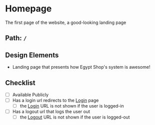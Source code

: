 # Homepage

The first page of the website, a good-looking landing page

## Path: `/`

## Design Elements

- Landing page that presents how Egypt Shop's system is awesome!

## Checklist

- [ ] Available Publicly
- [ ] Has a login url redirects to the [Login](login.md) page
  - [ ] the [Login](login.md) URL is not shown if the user is logged-in
- [ ] Has a logout url that logs the user out
  - [ ] the [Logout](logout) URL is not shown if the user is logged-out
